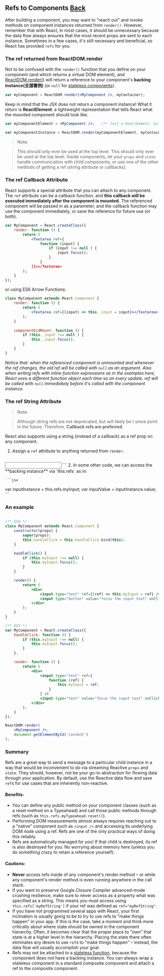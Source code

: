## Refs to Components [Back](./../react.md)

After building a component, you may want to "reach out" and invoke methods on component instances returned from `render()`. However, remember that with React, in most cases, it should be unnecessary because the data flow always ensures that the most recent props are sent to each instance. Sometimes in a few cases, it's still necessary and beneficial, so React has provided `refs` for you.

### The ref returned from ReactDOM.render

Not to be confused with the `render()` function that you define on your component (and which returns a virtual DOM element), and [ReactDOM.render()](https://facebook.github.io/react/docs/top-level-api.html#reactdom.render) will return a reference to your component's **backing instance(支撐實例)** (or `null` for [stateless components](https://facebook.github.io/react/docs/reusable-components.html#stateless-functions)).

```jsx
var myComponent = ReactDOM.render(<MyComponent />, myContainer);
```

Keep in mind that the JSX does not return a component instance! What it return is **ReactElement**: a lightweight representation that tells React what the mounted component should look like.

```jsx
var myComponentElement = <MyComponent />;   /** Just a ReactEement, but not an instance */

var myComponentInstance = ReactDOM.render(myComponentElement, myContainer);
```

> Note:

> This should only ever be used at the top level. This should only ever be used at the top level. Inside components, let your `props` and `state` handle communication with child components, or use one of the other methods of getting a ref (string attribute or callbacks).

### The ref **Callback** Attribute

React supports a special attribute that you can attach to any component. The `ref` attribute can be a callback function, and **this callback will be executed immediately after the component is mounted**. The referenced component will be passed in as a parameter, and the callback function may use the component immediately, or save the reference for future use (or both).

```jsx
var MyComponent = React.createClass({
    render: function () {
        return (
            <Textarea ref={
                function (input) {
                    if (input !== null ) {
                        input.focus();
                    }
                }
            }}></Textarea>
        );
    }
});
```

or using ES6 Arrow Functions:

```jsx
class MyComponent extends React.Component {
    render: function () {
        return (
            <Textarea ref={(input) => this._input = input}></Textarea>
        );
    }
    
    componentDidMount: function () {
        if (this._input !== null ) {
            this._input.focus();
        }
    }
}
```

*Notice that: when the referenced component is unmounted and whenever the ref changes, the old ref will be called with `null` as an argument. Also when writing refs with inline function expressions as in the examples here, React sees a different function object each time so on every update, ref will be called with `null` immediately before it's called with the component instance.*

### The ref **String** Attribute

> Note:

> Although string refs are not deprecated, but will likely be t smoe point in the future. Therefore, **Callback refs are preferred**.
 
React also supports using a string (instead of a callback) as a ref prop on any component.

1. Assign a `ref` attribute to anything returned from `render`:
    
    ```jsx
<input ref="myInput" />
    ```
2. In some other code, we can access the **backing instance** via `this.refs` as in:
    
    ```jsx
var inputInstance = this.refs.myInput;
var inputValue = inputInstance.value;
    ```

### An example

```jsx

/** ES6 */
class MyComponent extends React.Component {
	constructor(props) {
		super(props);
		this.handleClick = this.handleClick.bind(this);
	}

	handleClick() {
		if (this.myInput !== null) {
			this.myInput.focus();
		}
	}

	render() {
		return (
			<div>
				<input type="text" ref={(ref) => this.myInput = ref} />
				<input type="button" value="focus the input text" onClick={this.handleClick} />
			</div>
		);
	}
}

/** ES5 */
var MyComponent = React.createClass({
	handleClick: function () {
		if (this.myInput !== null) {
			this.myInput.focus();
		}
	},

	render: function () {
		return (
			<div>
				<input type="text" ref={
					function (ref) {
						this.myInput = ref;
					}
				} />
				<input type="text" value="focus the input text" onClick={this.handleClick} />
			</div>
		);
	}
});

ReactDOM.render(
	<MyComponent />,
	document.getElementById('content')
);

```

### Summary

Refs are a great way to send a message to a particular child instance in a way that would be inconvenient to do via streaming Reactive `props` and `state`. They should, however, not be your go-to abstraction for flowing data through your application. By default, use the Reactive data flow and save `ref`s for use cases that are inherently non-reactive.

#### Benefits:

- You can define any public method on your component classes (such as a reset method on a Typeahead) and call those public methods through refs (such as `this.refs.myTypeahead.reset()`).
- Performing DOM measurements almost always requires reaching out to a "native" component such as `<input />` and accessing its underlying DOM node using a ref. Refs are one of the only practical ways of doing this reliably.
- Refs are automatically managed for you! If that child is destroyed, its ref is also destroyed for you. No worrying about memory here (unless you do something crazy to retain a reference yourself).

#### Cautions:

- **Never** access refs inside of any component's render method – or while any component's render method is even running anywhere in the call stack.
- If you want to preserve Google Closure Compiler advanced-mode crushing resilience, make sure to never access as a property what was specified as a string. This means you must access using `this.refs['myRefString']` if your ref was defined as `ref="myRefString"`.
- If you have not programmed several apps with React, your first inclination is usually going to be to try to use refs to "make things happen" in your app. If this is the case, take a moment and think more critically about where state should be owned in the component hierarchy. Often, it becomes clear that the proper place to "own" that state is at a higher level in the hierarchy. Placing the state there often eliminates any desire to use `ref`s to "make things happen" – instead, the data flow will usually accomplish your goal.
- Refs may not be attached to a [stateless function](https://facebook.github.io/react/docs/reusable-components.html#stateless-functions), because the component does not have a backing instance. You can always wrap a stateless component in a standard composite component and attach a ref to the composite component.